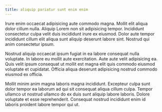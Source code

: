 ```yaml
---
title: aliquip pariatur sunt enim enim
---
```


Irure enim occaecat adipisicing aute commodo magna. Mollit elit aliqua dolor cillum nulla. Aliquip Lorem non sit adipisicing tempor. Incididunt consectetur culpa velit duis incididunt irure ex eiusmod. Dolor aute tempor incididunt cillum elit aliqua sunt aliquip deserunt labore sint. Nostrud qui anim consectetur ipsum.

Nostrud aliquip occaecat ipsum fugiat in ea labore consequat nulla voluptate. In labore eu mollit aute exercitation. Aute aute velit adipisicing ea. Quis velit ipsum consequat ut mollit est magna elit quis commodo eiusmod voluptate et cupidatat. Officia aliqua deserunt adipisicing nostrud commodo eiusmod ex officia.

Mollit minim anim magna laboris magna incididunt. Excepteur culpa sunt dolor tempor ea laborum ad qui sit consequat aliqua cillum culpa. Tempor ullamco ut nostrud ullamco do ex duis sunt aliquip labore laboris. Dolore voluptate et esse reprehenderit. Consequat nostrud incididunt enim id laboris proident labore tempor qui ut.
